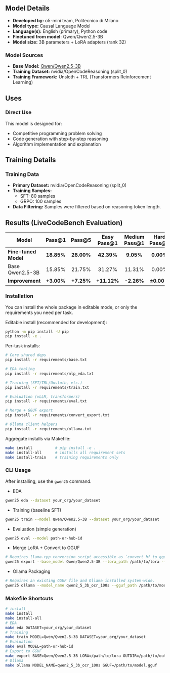 ## Model Details

- **Developed by:** o5-mini team, Politecnico di Milano
- **Model type:** Causal Language Model
- **Language(s):** English (primary), Python code
- **Finetuned from model:** Qwen/Qwen2.5-3B
- **Model size:** 3B parameters + LoRA adapters (rank 32)

### Model Sources
- **Base Model:** [Qwen/Qwen2.5-3B](https://huggingface.co/Qwen/Qwen2.5-3B)
- **Training Dataset:** nvidia/OpenCodeReasoning (split_0)
- **Training Framework:** Unsloth + TRL (Transformers Reinforcement Learning)

## Uses

### Direct Use
This model is designed for:
- Competitive programming problem solving
- Code generation with step-by-step reasoning
- Algorithm implementation and explanation

## Training Details

### Training Data
- **Primary Dataset:** nvidia/OpenCodeReasoning (split_0)
- **Training Samples:** 
  - SFT: 80 samples
  - GRPO: 100 samples
- **Data Filtering:** Samples were filtered based on reasoning token length.

##  Results (LiveCodeBench Evaluation)

| Model | Pass@1 | Pass@5 | Easy Pass@1 | Medium Pass@1 | Hard Pass@1 |
|-------|:------:|:------:|:-----------:|:-------------:|:-----------:|
| **Fine-tuned Model** | **18.85%** | **28.00%** | **42.39%** | **9.05%** | **0.00%** |
|  Base Qwen2.5-3B | 15.85% | 21.75% | 31.27% | 11.31% | 0.00% |
| **Improvement** | **+3.00%** | **+7.25%** | **+11.12%** | **-2.26%** | **±0.00%** |

### Installation

You can install the whole package in editable mode, or only the requirements you need per task.

Editable install (recommended for development):
```bash
python -m pip install -U pip
pip install -e .
```

Per-task installs:
```bash
# Core shared deps
pip install -r requirements/base.txt

# EDA tooling
pip install -r requirements/nlp_eda.txt

# Training (SFT/TRL/Unsloth, etc.)
pip install -r requirements/train.txt

# Evaluation (vLLM, transformers)
pip install -r requirements/eval.txt

# Merge + GGUF export
pip install -r requirements/convert_export.txt

# Ollama client helpers
pip install -r requirements/ollama.txt
```

Aggregate installs via Makefile:
```bash
make install          # pip install -e .
make install-all      # installs all requirement sets
make install-train    # training requirements only
```

### CLI Usage

After installing, use the `gwen25` command.

- EDA
```bash
gwen25 eda --dataset your_org/your_dataset
```

- Training (baseline SFT)
```bash
gwen25 train --model Qwen/Qwen2.5-3B --dataset your_org/your_dataset
```

- Evaluation (simple generation)
```bash
gwen25 eval --model path-or-hub-id
```

- Merge LoRA + Convert to GGUF
```bash
# Requires llama.cpp conversion script accessible as `convert_hf_to_gguf.py`.
gwen25 export --base_model Qwen/Qwen2.5-3B --lora_path /path/to/lora --outdir /path/to/out
```

- Ollama Packaging
```bash
# Requires an existing GGUF file and Ollama installed system-wide.
gwen25 ollama --model_name qwen2_5_3b_ocr_100s --gguf_path /path/to/model.gguf
```

### Makefile Shortcuts

```bash
# install
make install
make install-all
# EDA
make eda DATASET=your_org/your_dataset
# Training
make train MODEL=Qwen/Qwen2.5-3B DATASET=your_org/your_dataset
# Evaluation
make eval MODEL=path-or-hub-id
# Export to GGUF
make export BASE=Qwen/Qwen2.5-3B LORA=/path/to/lora OUTDIR=/path/to/out
# Ollama
make ollama MODEL_NAME=qwen2_5_3b_ocr_100s GGUF=/path/to/model.gguf
```



